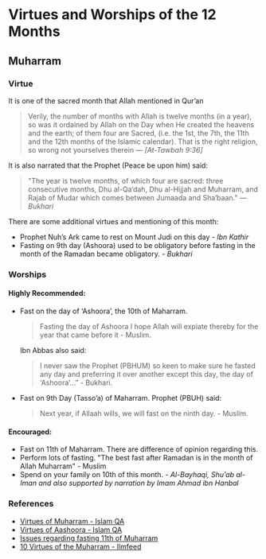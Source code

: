 # Virtues and Worships of the 12 Months
## Muharram

### Virtue
It is one of the sacred month that Allah mentioned in Qur’an
> Verily, the number of months with Allah is twelve months (in a year), so was it ordained by Allah on the Day when He created the heavens and the earth; of them four are Sacred, (i.e. the 1st, the 7th, the 11th and the 12th months of the Islamic calendar). That is the right religion, so wrong not yourselves therein 
> &mdash; <cite>[At-Tawbah 9:36]</cite>

It is also narrated that the Prophet (Peace be upon him) said:
> "The year is twelve months, of which four are sacred: three consecutive months, Dhu al-Qa‘dah, Dhu al-Hijjah and Muharram, and Rajab of Mudar which comes between Jumaada and Sha‘baan."
> &mdash; <cite>Bukhari</cite>

There are some additional virtues and mentioning of this month:
- Prophet Nuh’s Ark came to rest on Mount Judi on this day <cite>- Ibn Kathir</cite>
- Fasting on 9th day (Ashoora) used to be obligatory before fasting in the month of the Ramadan became obligatory. <cite>- Bukhari<cite>
  

### Worships
#### Highly Recommended:
- Fast on the day of ‘Ashoora’, the 10th of Maharram.  
  > Fasting the day of Ashoora I hope Allah will expiate thereby for the year that came before it - Muslim.  
  >
  Ibn Abbas also said: 
  > I never saw the Prophet (PBHUM) so keen to make sure he fasted any day and preferring it over another except this day, the  day of ‘Ashoora’…” - Bukhari.
 
- Fast on 9th Day (Tasso’a) of Maharram.  Prophet (PBUH) said: 
  > Next year, if Allaah wills, we will fast on the ninth day. - Muslim.

#### Encouraged:
- Fast on 11th of Maharram.  There are difference of opinion regarding this.
- Perform lots of fasting.  "The best fast after Ramadan is in the month of Allah Muharram" - Muslim
- Spend on your family on 10th of this month. <cite>- Al-Bayhaqi, Shu’ab al-Iman and also supported by narration by Imam Ahmad ibn Hanbal</cite>
### References
- [Virtues of Muharram - Islam QA](https://islamqa.info/en/204142)
- [Virtues of Aashoora - Islam QA](https://islamqa.info/en/21775)
- [Issues regarding fasting 11th of Muharram](https://islamqa.info/en/128423)
- [10 Virtues of the Muharram - Ilmfeed](https://ilmfeed.com/10-virtues-of-the-10th-of-muharram-day-of-ashura/)
